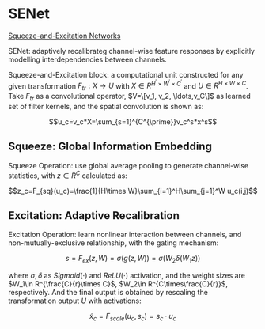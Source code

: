 # SENet
[Squeeze-and-Excitation Networks](https://openaccess.thecvf.com/content_cvpr_2018/papers/Hu_Squeeze-and-Excitation_Networks_CVPR_2018_paper.pdf)

SENet: adaptively recalibrateg channel-wise feature responses by explicitly modelling interdependencies between channels.

Squeeze-and-Excitation block: a computational unit constructed for any given transformation $F_{tr}: X\rightarrow U$ with $X\in R^{H^{\prime}\times W^{\prime}\times C^{\prime}}$ and $U\in R^{H\times W\times C}$. Take $F_{tr}$ as a convolutional operator, $V=\[v_1, v_2, \ldots,v_C\]$ as learned set of filter kernels, and the spatial convolution is shown as:
```math
u_c=v_c*X=\sum_{s=1}^{C^{\prime}}v_c^s*x^s
```

## Squeeze: Global Information Embedding
Squeeze Operation: use global average pooling to generate channel-wise statistics, with $z\in R^C$ calculated as:
```math
z_c=F_{sq}(u_c)=\frac{1}{H\times W}\sum_{i=1}^H\sum_{j=1}^W u_c(i,j)
```

## Excitation: Adaptive Recalibration
Excitation Operation: learn nonlinear interaction between channels, and non-mutually-exclusive relationship, with the gating mechanism:
```math
s=F_{ex}(z,W)=\sigma(g(z,W))=\sigma(W_2\delta(W_1z))
```
where $\sigma,\delta$ as $Sigmoid(\cdot)$ and $ReLU(\cdot)$ activation, and the weight sizes are $W_1\in R^{\frac{C}{r}\times C}$, $W_2\in R^{C\times\frac{C}{r}}$, respectively. And the final output is obtained by rescaling the transformation output $U$ with activations:
```math
\tilde{x}_c=F_{scale}(u_c,s_c)=s_c\cdot u_c
```
